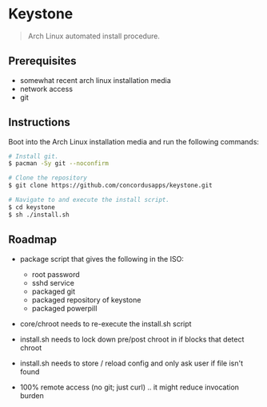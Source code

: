 # Keystone
> Arch Linux automated install procedure.

## Prerequisites
 - somewhat recent arch linux installation media
 - network access
 - git

## Instructions
Boot into the Arch Linux installation media and run the following commands:

```sh
# Install git.
$ pacman -Sy git --noconfirm

# Clone the repository 
$ git clone https://github.com/concordusapps/keystone.git

# Navigate to and execute the install script.
$ cd keystone
$ sh ./install.sh
```

## Roadmap
 - package script that gives the following in the ISO:
    - root password
    - sshd service
    - packaged git
    - packaged repository of keystone
    - packaged powerpill

 - core/chroot needs to re-execute the install.sh script
 - install.sh needs to lock down pre/post chroot in if blocks that detect chroot
 - install.sh needs to store / reload config and only ask user if file isn't found
 - 100% remote access (no git; just curl) .. it might reduce invocation burden
